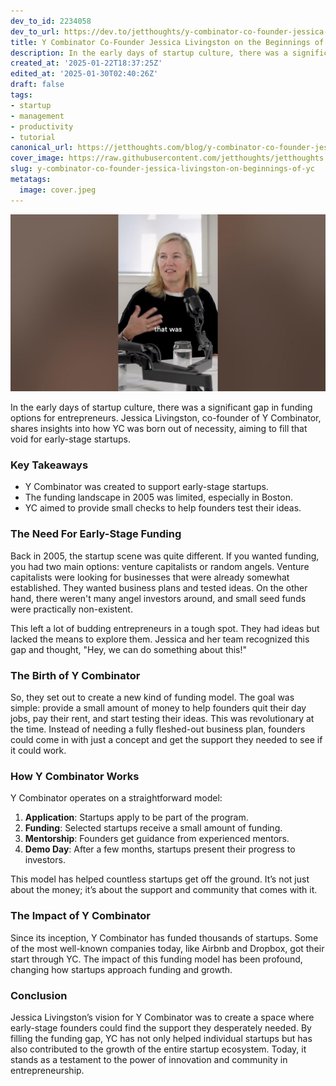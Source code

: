 ```yaml
---
dev_to_id: 2234058
dev_to_url: https://dev.to/jetthoughts/y-combinator-co-founder-jessica-livingston-on-the-beginnings-of-yc-3kp
title: Y Combinator Co-Founder Jessica Livingston on the Beginnings of YC
description: In the early days of startup culture, there was a significant gap in funding options for...
created_at: '2025-01-22T18:37:25Z'
edited_at: '2025-01-30T02:40:26Z'
draft: false
tags:
- startup
- management
- productivity
- tutorial
canonical_url: https://jetthoughts.com/blog/y-combinator-co-founder-jessica-livingston-on-beginnings-of-yc/
cover_image: https://raw.githubusercontent.com/jetthoughts/jetthoughts.github.io/master/content/blog/y-combinator-co-founder-jessica-livingston-on-beginnings-of-yc/cover.jpeg
slug: y-combinator-co-founder-jessica-livingston-on-beginnings-of-yc
metatags:
  image: cover.jpeg
---
```

[![Y Combinator Co-Founder Jessica Livingston on the Beginnings of YC](file_0.jpg)](https://www.youtube.com/watch?v=ywdFD0cAq2E)

In the early days of startup culture, there was a significant gap in funding options for entrepreneurs. Jessica Livingston, co-founder of Y Combinator, shares insights into how YC was born out of necessity, aiming to fill that void for early-stage startups.

### Key Takeaways

*   Y Combinator was created to support early-stage startups.
*   The funding landscape in 2005 was limited, especially in Boston.
*   YC aimed to provide small checks to help founders test their ideas.

### The Need For Early-Stage Funding

Back in 2005, the startup scene was quite different. If you wanted funding, you had two main options: venture capitalists or random angels. Venture capitalists were looking for businesses that were already somewhat established. They wanted business plans and tested ideas. On the other hand, there weren't many angel investors around, and small seed funds were practically non-existent.

This left a lot of budding entrepreneurs in a tough spot. They had ideas but lacked the means to explore them. Jessica and her team recognized this gap and thought, "Hey, we can do something about this!"

### The Birth of Y Combinator

So, they set out to create a new kind of funding model. The goal was simple: provide a small amount of money to help founders quit their day jobs, pay their rent, and start testing their ideas. This was revolutionary at the time. Instead of needing a fully fleshed-out business plan, founders could come in with just a concept and get the support they needed to see if it could work.

### How Y Combinator Works

Y Combinator operates on a straightforward model:

1.  **Application**: Startups apply to be part of the program.
2.  **Funding**: Selected startups receive a small amount of funding.
3.  **Mentorship**: Founders get guidance from experienced mentors.
4.  **Demo Day**: After a few months, startups present their progress to investors.

This model has helped countless startups get off the ground. It’s not just about the money; it’s about the support and community that comes with it.

### The Impact of Y Combinator

Since its inception, Y Combinator has funded thousands of startups. Some of the most well-known companies today, like Airbnb and Dropbox, got their start through YC. The impact of this funding model has been profound, changing how startups approach funding and growth.

### Conclusion

Jessica Livingston’s vision for Y Combinator was to create a space where early-stage founders could find the support they desperately needed. By filling the funding gap, YC has not only helped individual startups but has also contributed to the growth of the entire startup ecosystem. Today, it stands as a testament to the power of innovation and community in entrepreneurship.